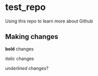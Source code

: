 # test_repo

Using this repo to learn more about Github

## Making changes

**bold** changes

_italic_ changes

_underlined_ changes?
